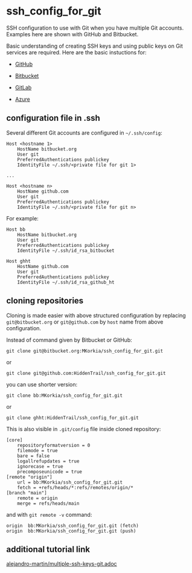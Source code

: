 # ssh_config_for_git
SSH configuration to use with Git when you have multiple Git accounts. Examples here are shown with GitHub and Bitbucket.

Basic understanding of creating SSH keys and using public keys on Git services are required. Here are the basic instuctions for:

- [GitHub](https://docs.github.com/en/authentication/connecting-to-github-with-ssh/adding-a-new-ssh-key-to-your-github-account)

- [Bitbucket](https://support.atlassian.com/bitbucket-cloud/docs/set-up-personal-ssh-keys-on-windows/)

- [GitLab](https://docs.gitlab.com/ee/user/ssh.html)

- [Azure](https://learn.microsoft.com/en-us/azure/virtual-machines/ssh-keys-portal)

## configuration file in .ssh

Several different Git accounts are configured in `~/.ssh/config`:
```
Host <hostname 1>
	HostName bitbucket.org
	User git
	PreferredAuthentications publickey
	IdentityFile ~/.ssh/<private file for git 1>

...

Host <hostname n>
	HostName github.com
	User git
	PreferredAuthentications publickey
	IdentityFile ~/.ssh/<private file for git n>            
```

For example:
```
Host bb
	HostName bitbucket.org
	User git
	PreferredAuthentications publickey
	IdentityFile ~/.ssh/id_rsa_bitbucket

Host ghht
	HostName github.com
	User git
	PreferredAuthentications publickey
	IdentityFile ~/.ssh/id_rsa_github_ht             
```

## cloning repositories

Cloning is made easier with above structured configuration by replacing `git@bitbucket.org` or `git@github.com` by `host` name from above configuration.

Instead of command given by Bitbucket or GitHub:

`git clone git@bitbucket.org:MKorkia/ssh_config_for_git.git`

or

`git clone git@github.com:HiddenTrail/ssh_config_for_git.git`

you can use shorter version:

`git clone bb:MKorkia/ssh_config_for_git.git`

or

`git clone ghht:HiddenTrail/ssh_config_for_git.git`

This is also visible in `.git/config` file inside cloned repository:

```
[core]
	repositoryformatversion = 0
	filemode = true
	bare = false
	logallrefupdates = true
	ignorecase = true
	precomposeunicode = true
[remote "origin"]
	url = bb:MKorkia/ssh_config_for_git.git
	fetch = +refs/heads/*:refs/remotes/origin/*
[branch "main"]
	remote = origin
	merge = refs/heads/main
```

and with `git remote -v` command:

```
origin	bb:MKorkia/ssh_config_for_git.git (fetch)
origin	bb:MKorkia/ssh_config_for_git.git (push)
```

## additional tutorial link
[alejandro-martin/multiple-ssh-keys-git.adoc](https://gist.github.com/alejandro-martin/aabe88cf15871121e076f66b65306610)
